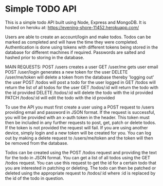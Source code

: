 # Simple TODO API 

This is a simple todo API built using Node, Express and MongoDB. It is hosted on heroku at:
https://evening-shore-11452.herokuapp.com/

Users are able to create an account/login and make todos. Todos can be marked as completed and will have the time they were completed. Authentication is done using tokens with different tokens being stored in the database for different machines if required. Passwords are salted and hashed prior to storing in the database.  

MAIN REQUESTS:
POST /users creates a user
GET  /user/me gets user email
POST /user/login generates a new token for the user
DELETE /user/me/token will delete a token from the database thereby 'logging out' the user
POST /todos will post a todo for the user logged in
GET /todos will return the list of all todos for the user
GET /todos/:id will return the todo with the id provided
DELETE /todos/:id will delete the todo with the id provided
PATCH /todos/:id will edit the todo with the id provided

To use the API you must first create a user using a POST request to /users providing email and password in JSON format. If the request is successful, you will be provided with an x-auth token in the header. This token must then be included in any further requests to post, get, patch or delete todos. If the token is not provided the request will fail. If you are using another device, simply login and a new token will be created for you. You can log out by making a delete request to /users/me/token and the token will then be removed from the database. 

Todos can be created using the POST /todos request and providing the text for the todo in JSON format. You can get a list of all todos using the GET /todos request. You can use this request to get the id for a certain todo that you are interested in patching or deleting. The todo can then be patched or deleted using the appropriate request to /todos/:id where :id is replaced by the id of the todo in question.